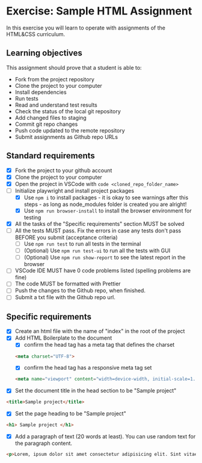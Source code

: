 # Exercise: Sample HTML Assignment

In this exercise you will learn to operate with assignments of the HTML&CSS curriculum.

## Learning objectives

This assignment should prove that a student is able to:

- Fork from the project repository
- Clone the project to your computer
- Install dependencies
- Run tests
- Read and understand test results
- Check the status of the local git repository
- Add changed files to staging
- Commit git repo changes
- Push code updated to the remote repository
- Submit assignments as Github repo URLs

## Standard requirements

- [X] Fork the project to your github account
- [X] Clone the project to your computer
- [X] Open the project in VSCode with `code <cloned_repo_folder_name>`
- [ ] Initialize playwright and install project packages
  - [X] Use `npm i` to install packages
        - it is okay to see warnings after this steps - as long as node_modules folder is created you are alright!
  - [X] Use `npm run browser-install` to install the browser environment for testing 
- [X] All the tasks of the "Specific requirements" section MUST be solved
- [ ] All the tests MUST pass. Fix the errors in case any tests don't pass BEFORE you submit (acceptance criteria)
  - [ ] Use `npm run test` to run all tests in the terminal
  - [ ] (Optional) Use `npm run test-ui` to run all the tests with GUI
  - [ ] (Optional) Use `npm run show-report` to see the latest report in the browser
- [ ] VSCode IDE MUST have 0 code problems listed (spelling problems are fine)
- [ ] The code MUST be formatted with Prettier
- [ ] Push the changes to the Github repo, when finished.
- [ ] Submit a txt file with the Github repo url.

## Specific requirements

- [X] Create an html file with the name of "index" in the root of the project
- [X] Add HTML Boilerplate to the document
  - [X] confirm the head tag has a meta tag that defines the charset
        
  ```html 
  <meta charset="UTF-8">
  ```
  - [X] confirm the head tag has a responsive meta tag set
  ```html 
  <meta name="viewport" content="width=device-width, initial-scale=1.0">
  ```
- [X] Set the document title in the head section to be "Sample project"
```html
<title>Sample project</title>
```
- [X] Set the page heading to be "Sample project"
```html 
<h1> Sample project </h1>
```
- [X] Add a paragraph of text (20 words at least). You can use random text for the paragraph content.
```html 
<p>Lorem, ipsum dolor sit amet consectetur adipisicing elit. Sint vitae, libero quae quasi nemo dignissimos consectetur cumque. Ipsum laborum libero iure.</p>
```
